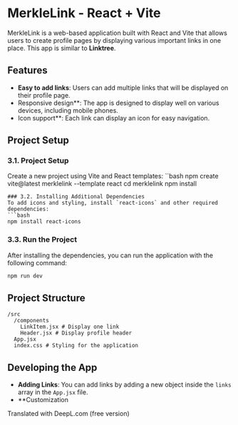 
# MerkleLink - React + Vite
MerkleLink is a web-based application built with React and Vite that allows users to create profile pages by displaying various important links in one place. This app is similar to **Linktree**.
## Features
- **Easy to add links**: Users can add multiple links that will be displayed on their profile page.
- Responsive design**: The app is designed to display well on various devices, including mobile phones.
- Icon support**: Each link can display an icon for easy navigation.
## Project Setup
### 3.1. Project Setup
Create a new project using Vite and React templates:
``bash
npm create vite@latest merklelink --template react
cd merklelink
npm install
```
### 3.2. Installing Additional Dependencies
To add icons and styling, install `react-icons` and other required dependencies:
```bash
npm install react-icons
```
### 3.3. Run the Project
After installing the dependencies, you can run the application with the following command:
```bash
npm run dev
```
## Project Structure
```
/src
  /components
    LinkItem.jsx # Display one link
    Header.jsx # Display profile header
  App.jsx
  index.css # Styling for the application
```
## Developing the App
- **Adding Links**: You can add links by adding a new object inside the `links` array in the `App.jsx` file.
- **Customization 

Translated with DeepL.com (free version)
